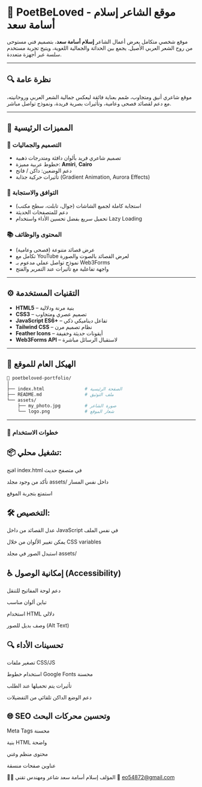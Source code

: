 # 🌟 PoetBeLoved - موقع الشاعر إسلام أسامة سعد

موقع شخصي متكامل يعرض أعمال الشاعر **إسلام أسامة سعد**، بتصميم فني مستوحى من روح الشعر العربي الأصيل. يجمع بين الحداثة والجمالية اللغوية، ويتيح تجربة مستخدم سلسة عبر أجهزة متعددة.

---

## 🔍 نظرة عامة

موقع شاعري أنيق ومتجاوب، صُمم بعناية فائقة ليعكس جمالية الشعر العربي وروحانيته، مع دعم لقصائد فصحى وعامية، وتأثيرات بصرية فريدة، ونموذج تواصل مباشر.

---

## 🎯 المميزات الرئيسية

### 🎨 التصميم والجماليات
- تصميم شاعري فريد بألوان دافئة ومتدرجات ذهبية
- خطوط عربية مميزة: **Amiri**, **Cairo**
- دعم الوضعين: داكن / فاتح
- تأثيرات حركية جذابة (Gradient Animation, Aurora Effects)

### 📱 التوافق والاستجابة
- استجابة كاملة لجميع الشاشات (جوال، تابلت، سطح مكتب)
- دعم للمتصفحات الحديثة
- تحميل سريع بفضل تحسين الأداء واستخدام Lazy Loading

### 📚 المحتوى والوظائف
- عرض قصائد متنوعة (فصحى وعامية)
- تكامل مع YouTube لعرض القصائد بالصوت والصورة
- نموذج تواصل عملي مدعوم بـ Web3Forms
- واجهة تفاعلية مع تأثيرات عند التمرير والفتح

---

## ⚙️ التقنيات المستخدمة

- **HTML5** – بنية مرنة ودلالية
- **CSS3** – تصميم عصري ومتجاوب
- **JavaScript ES6+** – تفاعل ديناميكي ذكي
- **Tailwind CSS** – نظام تصميم مرن
- **Feather Icons** – أيقونات حديثة وخفيفة
- **Web3Forms API** – لاستقبال الرسائل مباشرة

---

## 🧱 الهيكل العام للموقع

```bash
📁 poetbeloved-portfolio/
│
├── index.html               # الصفحة الرئيسية
├── README.md                # ملف التوثيق
└── assets/
    ├── my_photo.jpg         # صورة الشاعر
    └── logo.png             # شعار الموقع
```
---

### 🚀 خطوات الاستخدام
## 📦 تشغيل محلي:
افتح index.html في متصفح حديث

تأكد من وجود مجلد assets/ داخل نفس المسار

استمتع بتجربة الموقع

## 🛠 التخصيص:
عدل القصائد من داخل JavaScript في نفس الملف

يمكن تغيير الألوان من خلال CSS variables

استبدل الصور في مجلد assets/

## ♿️ إمكانية الوصول (Accessibility)
دعم لوحة المفاتيح للتنقل

تباين ألوان مناسب

استخدام HTML دلالي

وصف بديل للصور (Alt Text)

## 🔍 تحسينات الأداء
تصغير ملفات CSS/JS

استخدام خطوط Google Fonts محسنة

تأثيرات يتم تحميلها عند الطلب

دعم الوضع الداكن تلقائي من التفضيلات

## 🌐 SEO وتحسين محركات البحث
Meta Tags محسنة

بنية HTML واضحة

محتوى منظم وغني

عناوين صفحات منسقة

🧑‍💼 المؤلف
إسلام أسامة سعد
شاعر ومهندس تقني
📧 eo54872@gmail.com
